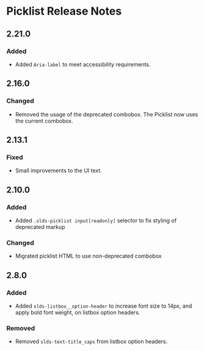 <!-- Release notes authoring guidelines: http://keepachangelog.com/ -->

# Picklist Release Notes

<!-- ## [Unreleased] -->


## 2.21.0

### Added

- Added `Aria-label` to meet accessibility requirements.

## 2.16.0

### Changed

- Removed the usage of the deprecated combobox. The Picklist now uses the current combobox.

## 2.13.1

### Fixed

- Small improvements to the UI text.

## 2.10.0

### Added

- Added `.slds-picklist input[readonly]` selector to fix styling of deprecated markup

### Changed

- Migrated picklist HTML to use non-deprecated combobox

## 2.8.0

### Added

- Added `slds-listbox__option-header` to increase font size to 14px, and apply bold font weight, on listbox option headers.

### Removed

- Removed `slds-text-title_caps` from listbox option headers.
